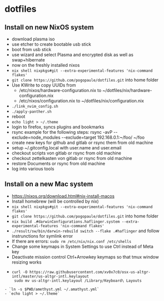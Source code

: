 # dotfiles

## Install on new NixOS system

- download plasma iso
- use etcher to create bootable usb stick
- boot from usb stick
- use wizard and select Plasma and encrypted disk as well as swap+hibernate
- now on the freshly installed nixos
- `nix shell nixpkgs#git --extra-experimental-features 'nix-command flakes'`
- `git clone https://github.com/pogopaule/dotfiles.git` into home folder
- Use KWrite to copy UUIDs from
  - /etc/nixos/hardware-configuration.nix to ~/dotfiles/nix/hardware-configuration.nix
  - /etc/nixos/configuration.nix to ~/dotfiles/nix/configuration.nix
- `./link_nvim_config.sh`
- `./apply-panther.sh`
- reboot
- `echo light > ~/.theme`
- login to firefox, syncs plugins and bookmarks
- rsync example for the following steps: rsync -avP --exclude=node_modules --exclude=target 192.168.0.1:~/foo/ ~/foo
- create new keys for github and gitlab or rsync them from old machine
- setup ~/.gitconfig.local with user.name and user.email
- checkout scripts von gitlab or rsync from old machine
- checkout zettelkasten von gitlab or rsync from old machine
- restore Documents or rsync from old machine
- log into various tools

## Install on a new Mac system

- https://nixos.org/download.html#nix-install-macos
- Install homebrew (will be controlled by nix)
- `nix shell nixpkgs#git --extra-experimental-features 'nix-command flakes'`
- `git clone https://github.com/pogopaule/dotfiles.git` into home folder
- `nix build .#darwinConfigurations.haflinger.system --extra-experimental-features 'nix-command flakes'`
- `./result/sw/bin/darwin-rebuild switch --flake .#haflinger` and follow instrunctions for symlink error
- If there are errors: `sudo rm /etc/nix/nix.conf /etc/shells`
- Change some keymaps in System Settings to use Ctrl instead of Meta key
- Deactivate mission control Ctrl+Arrowkey keymaps so that tmux window resizing works
- ```
  curl -O https://raw.githubusercontent.com/xv0x7c0/osx-us-altgr-intl/master/us-altgr-intl.keylayout
   sudo mv us-altgr-intl.keylayout /Library/Keyboard\ Layouts
```
- `ln -s $PWD/amethyst.yml ~/.amathyst.yml`
- `echo light > ~/.theme`
